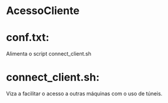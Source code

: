 # AcessoCliente
# conf.txt:
Alimenta o script connect_client.sh

# connect_client.sh:
Viza a facilitar o acesso a outras máquinas com o uso de túneis.
